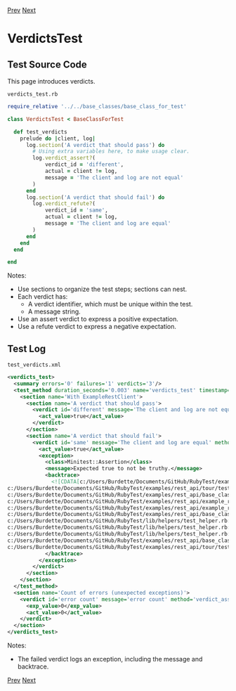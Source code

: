 <!--- GENERATED FILE, DO NOT EDIT --->
[Prev](./NothingTest.md) [Next](./VolatilityTest.md)

# VerdictsTest

## Test Source Code

This page introduces verdicts.

<code>verdicts_test.rb</code>
```ruby
require_relative '../../base_classes/base_class_for_test'

class VerdictsTest < BaseClassForTest

  def test_verdicts
    prelude do |client, log|
      log.section('A verdict that should pass') do
        # Using extra variables here, to make usage clear.
        log.verdict_assert?(
            verdict_id = 'different',
            actual = client != log,
            message = 'The client and log are not equal'
        )
      end
      log.section('A verdict that should fail') do
        log.verdict_refute?(
            verdict_id = 'same',
            actual = client != log,
            message = 'The client and log are equal'
        )
      end
    end
  end

end
```

Notes:

- Use sections to organize the test steps;  sections can nest.
- Each verdict has:
  - A verdict identifier, which must be unique within the test.
  - A message string.
- Use an assert verdict to express a positive expectation.
- Use a refute verdict to express a negative expectation.


##  Test Log

<code>test_verdicts.xml</code>
```xml
<verdicts_test>
  <summary errors='0' failures='1' verdicts='3'/>
  <test_method duration_seconds='0.003' name='verdicts_test' timestamp='2017-09-23-Sat-12.53.49.145'>
    <section name='With ExampleRestClient'>
      <section name='A verdict that should pass'>
        <verdict id='different' message='The client and log are not equal' method='verdict_assert?' outcome='passed' volatile='false'>
          <act_value>true</act_value>
        </verdict>
      </section>
      <section name='A verdict that should fail'>
        <verdict id='same' message='The client and log are equal' method='verdict_refute?' outcome='failed' volatile='false'>
          <act_value>true</act_value>
          <exception>
            <class>Minitest::Assertion</class>
            <message>Expected true to not be truthy.</message>
            <backtrace>
              <![CDATA[c:/Users/Burdette/Documents/GitHub/RubyTest/examples/rest_api/tour/tests/verdicts_test.rb:16:in `block (2 levels) in test_verdicts'
c:/Users/Burdette/Documents/GitHub/RubyTest/examples/rest_api/tour/tests/verdicts_test.rb:15:in `block in test_verdicts'
c:/Users/Burdette/Documents/GitHub/RubyTest/examples/rest_api/base_classes/base_class_for_test.rb:13:in `block (2 levels) in prelude'
c:/Users/Burdette/Documents/GitHub/RubyTest/examples/rest_api/example_rest_client.rb:18:in `block in with'
c:/Users/Burdette/Documents/GitHub/RubyTest/examples/rest_api/example_rest_client.rb:14:in `with'
c:/Users/Burdette/Documents/GitHub/RubyTest/examples/rest_api/base_classes/base_class_for_test.rb:12:in `block in prelude'
c:/Users/Burdette/Documents/GitHub/RubyTest/lib/helpers/test_helper.rb:23:in `block (2 levels) in test'
c:/Users/Burdette/Documents/GitHub/RubyTest/lib/helpers/test_helper.rb:22:in `block in test'
c:/Users/Burdette/Documents/GitHub/RubyTest/lib/helpers/test_helper.rb:21:in `test'
c:/Users/Burdette/Documents/GitHub/RubyTest/examples/rest_api/base_classes/base_class_for_test.rb:11:in `prelude'
c:/Users/Burdette/Documents/GitHub/RubyTest/examples/rest_api/tour/tests/verdicts_test.rb:6:in `test_verdicts']]>
            </backtrace>
          </exception>
        </verdict>
      </section>
    </section>
  </test_method>
  <section name='Count of errors (unexpected exceptions)'>
    <verdict id='error count' message='error count' method='verdict_assert_equal?' outcome='passed' volatile='true'>
      <exp_value>0</exp_value>
      <act_value>0</act_value>
    </verdict>
  </section>
</verdicts_test>
```

Notes:

- The failed verdict logs an exception, including the message and backtrace.

[Prev](./NothingTest.md) [Next](./VolatilityTest.md)
